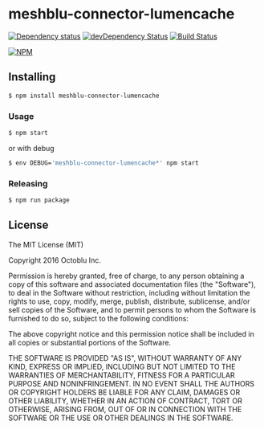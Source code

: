 # meshblu-connector-lumencache

[![Dependency status](http://img.shields.io/david/octoblu/meshblu-connector-lumencache.svg?style=flat)](https://david-dm.org/octoblu/meshblu-connector-lumencache)
[![devDependency Status](http://img.shields.io/david/dev/octoblu/meshblu-connector-lumencache.svg?style=flat)](https://david-dm.org/octoblu/meshblu-connector-lumencache#info=devDependencies)
[![Build Status](http://img.shields.io/travis/octoblu/meshblu-connector-lumencache.svg?style=flat&branch=master)](https://travis-ci.org/octoblu/meshblu-connector-lumencache)

[![NPM](https://nodei.co/npm/meshblu-connector-lumencache.svg?style=flat)](https://npmjs.org/package/meshblu-connector-lumencache)

## Installing

```bash
$ npm install meshblu-connector-lumencache
```

### Usage

```bash
$ npm start
```

or with debug

```bash
$ env DEBUG='meshblu-connector-lumencache*' npm start
```

### Releasing

```bash
$ npm run package
```

## License

The MIT License (MIT)

Copyright 2016 Octoblu Inc.

Permission is hereby granted, free of charge, to any person obtaining a copy
of this software and associated documentation files (the "Software"), to deal
in the Software without restriction, including without limitation the rights
to use, copy, modify, merge, publish, distribute, sublicense, and/or sell
copies of the Software, and to permit persons to whom the Software is
furnished to do so, subject to the following conditions:

The above copyright notice and this permission notice shall be included in
all copies or substantial portions of the Software.

THE SOFTWARE IS PROVIDED "AS IS", WITHOUT WARRANTY OF ANY KIND, EXPRESS OR
IMPLIED, INCLUDING BUT NOT LIMITED TO THE WARRANTIES OF MERCHANTABILITY,
FITNESS FOR A PARTICULAR PURPOSE AND NONINFRINGEMENT. IN NO EVENT SHALL THE
AUTHORS OR COPYRIGHT HOLDERS BE LIABLE FOR ANY CLAIM, DAMAGES OR OTHER
LIABILITY, WHETHER IN AN ACTION OF CONTRACT, TORT OR OTHERWISE, ARISING FROM,
OUT OF OR IN CONNECTION WITH THE SOFTWARE OR THE USE OR OTHER DEALINGS IN
THE SOFTWARE.
